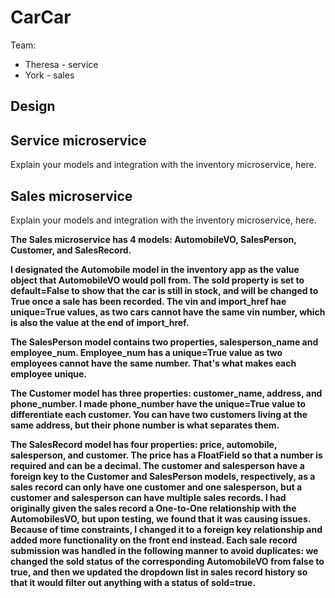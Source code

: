 # CarCar

Team:

* Theresa - service
* York - sales

## Design


## Service microservice

Explain your models and integration with the inventory
microservice, here.

## Sales microservice

Explain your models and integration with the inventory
microservice, here.

**The Sales microservice has 4 models: AutomobileVO, SalesPerson, Customer, and SalesRecord.**

**I designated the Automobile model in the inventory app as the value object that AutomobileVO would poll from. The sold property is set to default=False to show that the car is still in stock, and will be changed to True once a sale has been recorded. The vin and import_href hae unique=True values, as two cars cannot have the same vin number, which is also the value at the end of import_href.**

**The SalesPerson model contains two properties, salesperson_name and employee_num. Employee_num has a unique=True value as two employees cannot have the same number. That's what makes each employee unique.**

**The Customer model has three properties: customer_name, address, and phone_number. I made phone_number have the unique=True value to differentiate each customer. You can have two customers living at the same address, but their phone number is what separates them.**

**The SalesRecord model has four properties: price, automobile, salesperson, and customer. The price has a FloatField so that a number is required and can be a decimal. The customer and salesperson have a foreign key to the Customer and SalesPerson models, respectively, as a sales record can only have one customer and one salesperson, but a customer and salesperson can have multiple sales records. I had originally given the sales record a One-to-One relationship with the AutomobilesVO, but upon testing, we found that it was causing issues. Because of time constraints, I changed it to a foreign key relationship and added more functionality on the front end instead. Each sale record submission was handled in the following manner to avoid duplicates: we changed the sold status of the corresponding AutomobileVO from false to true, and then we updated the dropdown list in sales record history so that it would filter out anything with a status of sold=true.**
